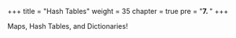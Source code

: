 +++
title = "Hash Tables"
weight = 35
chapter = true
pre = "<b>7.  </b>"
+++

Maps, Hash Tables, and Dictionaries!